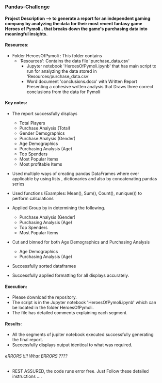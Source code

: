 ### Pandas-Challenge
#### Project Description -->  to generate a report for an independent gaming company by analyzing the data for their most recent fantasy game Heroes of Pymoli.. that breaks down the game's purchasing data into meaningful insights.

#### Resources:
   * Folder HeroesOfPymoli : This folder contains 
      * 'Resources': Contains the data file 'purchase_data.csv'
   		* Jupyter notebook 'HeroesOfPymoli.ipynb' that has main script to run for analyzing the data stored in 'Resources/purchase_data.csv'
        * Word document 'conclusions.docx' with Written Report Presenting a cohesive written analysis that Draws three correct conclusions from the data for Pymoli
#### Key notes:
   * The report successfully displays 
      * Total Players 
      * Purchase Analysis (Total)
      * Gender Demographics
      * Purchase Analysis (Gender)
      * Age Demographics
      * Purchasing Analysis (Age)
      * Top Spenders
      * Most Popular Items
      * Most profitable Items

   * Used multiple ways of creating pandas DataFrames where ever applicable by using lists , dictionaries and also by concatenating pandas series
   * Used functions (Examples: Mean(), Sum(), Count(), nunique()) to perform calculations 
   * Applied Group by in determining the following.
      * Purchase Analysis (Gender)
      * Purchasing Analysis (Age)
      * Top Spenders
      * Most Popular Items
   * Cut and binned for both Age Demographics and Purchasing Analysis
      * Age Demographics
      * Purchasing Analysis (Age)
   * Successfully sorted dataframes
   * Successfully applied formatting for all displays accurately.
 
#### Execution:
  * Please download the repository.
  * The script is in the Jupyter notebook 'HeroesOfPymoli.ipynb' which can be located in the folder HeroesOfPymoli.
  * The file has detailed comments explaining each segment.
    
#### Results:
   * All the segments of jupiter notebook executed successfully generating the final report.
   * Successfully displays output identical to what was required.

###### eRRORS !!!! What ERRORS ????
* REST ASSURED, the code runs error free. Just Follow these detailed instructions ....
